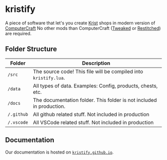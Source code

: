# kristify

A piece of software that let's you create [Krist](https://krist.dev/) shops in modern version of [ComputerCraft](https://tweaked.cc)
No other mods than ComputerCraft ([Tweaked](https://modrinth.com/mod/cc-tweaked) or [Restitched](https://modrinth.com/mod/cc-restitched)) are required.

## Folder Structure

| Folder     | Description                                                          |
| ---------- | -------------------------------------------------------------------- |
| `/src`     | The source code! This file will be compiled into `kristify.lua`.     |
| `/data`    | All types of data. Examples: Config, products, chests, etc.          |
| `/docs`    | The documentation folder. This folder is not included in production. |
| `/.github` | All github related stuff. Not included in production                 |
| `/.vscode` | All VSCode related stuff. Not included in production                 |

## Documentation

Our documentation is hosted on [`kristify.github.io`](https://kristify.github.io).
